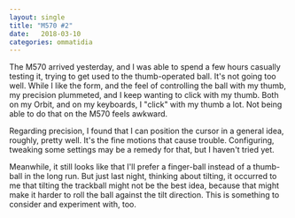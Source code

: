 ```yaml
---
layout: single
title: "M570 #2"
date:   2018-03-10
categories: ommatidia
---
```


The M570 arrived yesterday, and I was able to spend a few hours casually testing
it, trying to get used to the thumb-operated ball. It's not going too well.
While I like the form, and the feel of controlling the ball with my thumb, my
precision plummeted, and I keep wanting to click with my thumb. Both on my
Orbit, and on my keyboards, I "click" with my thumb a lot. Not being able to do
that on the M570 feels awkward.

Regarding precision, I found that I can position the cursor in a general idea,
roughly, pretty well. It's the fine motions that cause trouble. Configuring,
tweaking some settings may be a remedy for that, but I haven't tried yet.

Meanwhile, it still looks like that I'll prefer a finger-ball instead of a
thumb-ball in the long run. But just last night, thinking about tilting, it
occurred to me that tilting the trackball might not be the best idea, because
that might make it harder to roll the ball against the tilt direction. This is
something to consider and experiment with, too.
